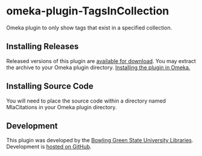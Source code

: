 omeka-plugin-TagsInCollection
=============================
Omeka plugin to only show tags that exist in a specified collection.

## Installing Releases
Released versions of this plugin are [available for download](https://github.com/BGSU-LITS/omeka-plugin-TagsInCollection/releases). You may extract the archive to your Omeka plugin directory. [Installing the plugin in Omeka.](http://omeka.org/codex/Managing_Plugins_2.0)

## Installing Source Code
You will need to place the source code within a directory named MlaCitations in your Omeka plugin directory.
## Development
This plugin was developed by the [Bowling Green State University Libraries](http://www.bgsu.edu/library.html). Development is [hosted on GitHub](https://github.com/BGSU-LITS/omeka-plugin-TagsInCollection).
